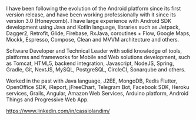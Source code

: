 I have been following the evolution of the Android platform since its first version release, and have been working professionally with it since its version 3.0 (Honeycomb). I have large experience with Android SDK development using Java and Kotlin language, libraries such as Jetpack, Dagger2, Retrofit, Glide, Firebase, RxJava, coroutines + Flow, Google Maps, Mockk, Espresso, Compose, Clean and MVVM architecture and others.

Software Developer and Technical Leader with solid knowledge of tools, platforms and frameworks for Mobile and Web solutions development, such as Tomcat, HTML5, backend integration, Javascript, NodeJS, Spring, Gradle, Git, NextJS, MySQL, PostgreSQL, CircleCI, Sonarqube and others.

Worked in the past with Java language, J2EE, MongoDB, Redis Flutter, OpenOffice SDK, iReport, jFreeChart, Telegram Bot, Facebook SDK, Heroku services, Grails, Angular, Amazon Web Services, Arduino platform, Android Things and Progressive Web App.

https://www.linkedin.com/in/cassiolandim/
